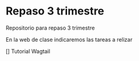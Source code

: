 # Repaso 3 trimestre

Repositorio para repaso 3 trimestre

En la web de clase indicaremos las tareas a relizar

[] Tutorial Wagtail
